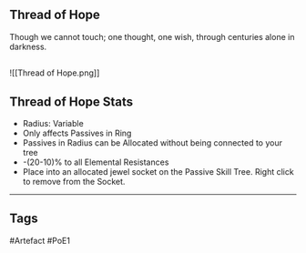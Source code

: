 ## Thread of Hope
Though we cannot touch; one thought, one wish, through centuries alone in darkness.
##
![[Thread of Hope.png]]
## Thread of Hope Stats
- Radius: Variable
- Only affects Passives in  Ring
- Passives in Radius can be Allocated without being connected to your tree
- -(20-10)% to all Elemental Resistances
- Place into an allocated jewel socket on the Passive Skill Tree. Right click to remove from the Socket.


---
## Tags
#Artefact
#PoE1